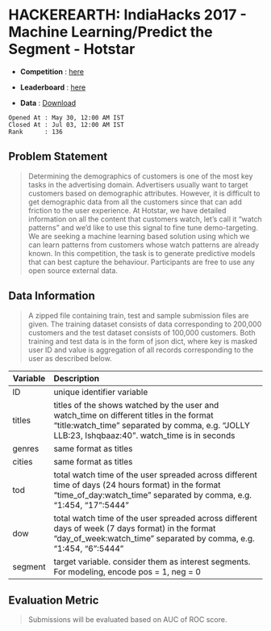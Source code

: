 # HACKEREARTH: IndiaHacks 2017 - Machine Learning/Predict the Segment - Hotstar
- **Competition** : [here](https://www.hackerearth.com/challenge/competitive/machine-learning-indiahacks-2017/machine-learning/predict-the-segment-hotstar/)

- **Leaderboard** : [here](https://www.hackerearth.com/challenge/competitive/machine-learning-indiahacks-2017/leaderboard/)

- **Data**        : [Download](https://he-s3.s3.amazonaws.com/media/hackathon/machine-learning-indiahacks-2017/5f828822-4--4-hotstar_dataset.zip)

```
Opened At : May 30, 12:00 AM IST
Closed At : Jul 03, 12:00 AM IST
Rank      : 136
```

## Problem Statement
> Determining the demographics of customers is one of the most key tasks in the advertising domain. Advertisers usually want to target customers based on demographic attributes. However, it is difficult to get demographic data from all the customers since that can add friction to the user experience. At Hotstar, we have detailed information on all the content that customers watch, let’s call it “watch patterns” and we’d like to use this signal to fine tune demo-targeting. We are seeking a machine learning based solution using which we can learn patterns from customers whose watch patterns are already known. In this competition, the task is to generate predictive models that can best capture the behaviour. Participants are free to use any open source external data.

## Data Information
> A zipped file containing train, test and sample submission files are given. The training dataset consists of data corresponding to 200,000 customers and the test dataset consists of 100,000 customers. Both training and test data is in the form of json dict, where key is masked user ID and value is aggregation of all records corresponding to the user as described below.

|Variable|Description|
|--------|:----------|
|ID|unique identifier variable|
|titles|titles of the shows watched by the user and watch_time on different titles in the format “title:watch_time” separated by comma, e.g. “JOLLY LLB:23, Ishqbaaz:40”. watch_time is in seconds|
|genres|same format as titles|
|cities|same format as titles|
|tod|total watch time of the user spreaded across different time of days (24 hours format) in the format “time_of_day:watch_time” separated by comma, e.g. “1:454, “17”:5444”|
|dow|total watch time of the user spreaded across different days of week (7 days format) in the format “day_of_week:watch_time” separated by comma, e.g. “1:454, “6”:5444”|
|segment|target variable. consider them as interest segments. For modeling, encode pos = 1, neg = 0|

## Evaluation Metric
> Submissions will be evaluated based on AUC of ROC score.

